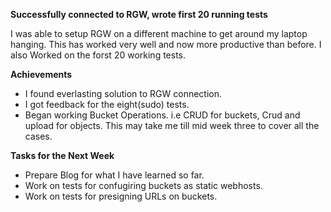 
**Successfully connected to RGW, wrote first 20 running tests**

I was able to setup RGW on a different machine to get around my laptop hanging. This has worked very well and now more productive than before. I also Worked on the forst 20 working tests.

**Achievements**

+ I found everlasting solution to RGW connection.
+ I got feedback for the eight(sudo) tests.
+ Began working Bucket Operations. i.e CRUD for buckets, Crud and upload for objects. This may take me till mid week three to cover all the cases.


**Tasks for the Next Week**

+ Prepare Blog for what I have learned so far.
+ Work on tests for confugiring buckets as static webhosts.
+ Work on tests for presigning URLs on buckets.